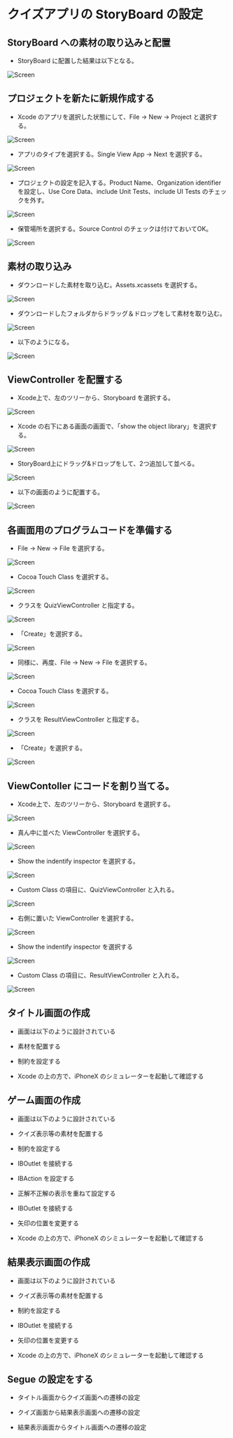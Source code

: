 # クイズアプリの StoryBoard の設定

## StoryBoard への素材の取り込みと配置

- StoryBoard に配置した結果は以下となる。

![Screen](../PNG/doc02-02-01.png)

## プロジェクトを新たに新規作成する

- Xcode のアプリを選択した状態にして、File → New → Project と選択する。

![Screen](../PNG/doc01-01-01.png)

- アプリのタイプを選択する。Single View App → Next を選択する。

![Screen](../PNG/doc01-01-02.png)

- プロジェクトの設定を記入する。Product Name、Organization identifier を設定し、Use Core Data、include Unit Tests、include UI Tests のチェックを外す。

![Screen](../PNG/doc02-02-02.png)

- 保管場所を選択する。Source Control のチェックは付けておいてOK。

![Screen](../PNG/doc01-01-04.png)

## 素材の取り込み

- ダウンロードした素材を取り込む。Assets.xcassets を選択する。

![Screen](../PNG/doc02-02-03.png)

- ダウンロードしたフォルダからドラッグ＆ドロップをして素材を取り込む。

![Screen](../PNG/doc02-02-04.gif)

- 以下のようになる。

![Screen](../PNG/doc02-02-05.png)

## ViewController を配置する

- Xcode上で、左のツリーから、Storyboard を選択する。

![Screen](../PNG/doc01-01-05.png)

- Xcode の右下にある画面の画面で、「show the object library」を選択する。

![Screen](../PNG/doc01-01-07.png)

- StoryBoard上にドラッグ&ドロップをして、2つ追加して並べる。

![Screen](../PNG/doc02-02-06.gif)

- 以下の画面のように配置する。

![Screen](../PNG/doc02-02-07.png)

## 各画面用のプログラムコードを準備する

- File → New → File を選択する。

![Screen](../PNG/doc02-02-08.png)

- Cocoa Touch Class を選択する。

![Screen](../PNG/doc02-02-09.png)

- クラスを QuizViewController と指定する。

![Screen](../PNG/doc02-02-10.png)

- 「Create」を選択する。

![Screen](../PNG/doc02-02-11.png)

- 同様に、再度、File → New → File を選択する。

![Screen](../PNG/doc02-02-08.png)

- Cocoa Touch Class を選択する。

![Screen](../PNG/doc02-02-09.png)

- クラスを ResultViewController と指定する。

![Screen](../PNG/doc02-02-12.png)

- 「Create」を選択する。

![Screen](../PNG/doc02-02-11.png)

## ViewContoller にコードを割り当てる。

- Xcode上で、左のツリーから、Storyboard を選択する。

![Screen](../PNG/doc01-01-05.png)

- 真ん中に並べた ViewController を選択する。

![Screen](../PNG/doc02-02-13.png)

- Show the indentify inspector を選択する。

![Screen](../PNG/doc02-02-14.png)

- Custom Class の項目に、QuizViewController と入れる。

![Screen](../PNG/doc02-02-15.png)

- 右側に置いた ViewController を選択する。

![Screen](../PNG/doc02-02-16.png)

- Show the indentify inspector を選択する

![Screen](../PNG/doc02-02-17.png)

- Custom Class の項目に、ResultViewController と入れる。

![Screen](../PNG/doc02-02-18.png)

## タイトル画面の作成

- 画面は以下のように設計されている


- 素材を配置する


- 制約を設定する


- Xcode の上の方で、iPhoneX のシミュレーターを起動して確認する




## ゲーム画面の作成

- 画面は以下のように設計されている


- クイズ表示等の素材を配置する


- 制約を設定する


- IBOutlet を接続する


- IBAction を設定する


- 正解不正解の表示を重ねて設定する


- IBOutlet を接続する


- 矢印の位置を変更する


- Xcode の上の方で、iPhoneX のシミュレーターを起動して確認する



## 結果表示画面の作成

- 画面は以下のように設計されている


- クイズ表示等の素材を配置する


- 制約を設定する


- IBOutlet を接続する


- 矢印の位置を変更する


- Xcode の上の方で、iPhoneX のシミュレーターを起動して確認する



## Segue の設定をする

- タイトル画面からクイズ画面への遷移の設定


- クイズ画面から結果表示画面への遷移の設定


- 結果表示画面からタイトル画面への遷移の設定





